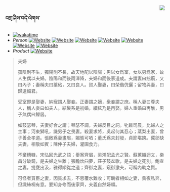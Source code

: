 <img align="right" src="https://github-readme-stats.vercel.app/api/top-langs/?username=IvanaXu&langs_count=8&theme=codeSTACKr" /> 

### བཀྲ་ཤིས་བདེ་ལེགས་ 
- [![wakatime](https://wakatime.com/badge/user/5043ee4a-e361-4607-9d47-d557f2005d05.svg)](https://wakatime.com/@5043ee4a-e361-4607-9d47-d557f2005d05) 
- _Person_	[![Website](https://img.shields.io/website?label=&up_color=orange&up_message=Tianchi&url=https%3A%2F%2Fshields.io)](https://tianchi.aliyun.com/home/science/scienceDetail?userId=1095279182618)	[![Website](https://img.shields.io/website?label=&up_color=violet&up_message=AIstudio&url=https%3A%2F%2Fshields.io)](https://aistudio.baidu.com/aistudio/personalcenter/thirdview/979775)	[![Website](https://img.shields.io/website?label=&up_color=blue&up_message=Kaggle&url=https%3A%2F%2Fshields.io)](https://www.kaggle.com/ivanxu/)	[![Website](https://img.shields.io/website?label=&up_color=gay&up_message=Yuque&url=https%3A%2F%2Fshields.io)](https://www.yuque.com/ivanaxu)	[![Website](https://img.shields.io/website?label=&up_color=brown&up_message=Leetcode&url=https%3A%2F%2Fshields.io)](https://leetcode.cn/u/ivanaxu)	[![Website](https://img.shields.io/website?label=&up_color=red&up_message=Gitee&url=https%3A%2F%2Fshields.io)](https://gitee.com/IvanaXu)	[![Website](https://img.shields.io/website?label=&up_color=yellow&up_message=Monkeytype&url=https%3A%2F%2Fshields.io)](https://monkeytype.com/profile/IvanaXu) 
- _Product_	[![Website](https://img.shields.io/website?label=alpha&up_color=blue&up_message=EDA&url=https%3A%2F%2Fshields.io)](http://eda.tangjt.cn/) 

> 夫婦
> 
> 孤陰則不生，獨陽則不長，故天地配以陰陽；男以女爲室，女以男爲家，故人生偶以夫婦。陰陽和而後雨澤降，夫婦和而後家道成。夫謂妻曰拙荊，又曰內子；妻稱夫曰藁砧，又曰良人。賀人娶妻，曰榮偕伉儷；留物與妻，曰歸遺細君。
> 
> 受室即是娶妻，納寵謂人娶妾。正妻謂之嫡，衆妾謂之庶。稱人妻曰尊夫人，稱人妾曰如夫人。結髮系是初婚，續絃乃是再娶。婦人重婚曰再醮，男子無偶曰鰥居。
> 
> 如鼓瑟琴，夫妻好合之謂；琴瑟不調，夫婦反目之詞。牝雞司晨，比婦人之主事；河東獅吼，譏男子之畏妻。殺妻求將，吳起何其忍心；蒸梨出妻，曾子善全孝道。張敞爲妻畫眉，媚態可哂；董氏爲夫封發，貞節堪誇。冀郤缺夫妻，相敬如賓；陳仲子夫婦，灌園食力。
> 
> 不棄槽糠，宋弘回光武之語；舉案齊眉，梁鴻配孟光之賢。蘇蕙織迴文，樂昌分破鏡，是夫婦之生離；張瞻炊臼夢，莊子鼓盆歌，是夫婦之死別。鮑宣之妻，提甕出汲，雅得順從之道；齊御之妻，窺御激夫，可稱內助之賢。
> 
> 可怪者買臣之妻，因貧求去，不思覆水難收；可醜者相如之妻，夤夜私奔，但識絲桐有意。要知身修而後家齊，夫義自然婦順。
>
